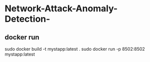 # Network-Attack-Anomaly-Detection-


## docker run
sudo docker build -t mystapp:latest .
sudo docker run -p 8502:8502 mystapp:latest
